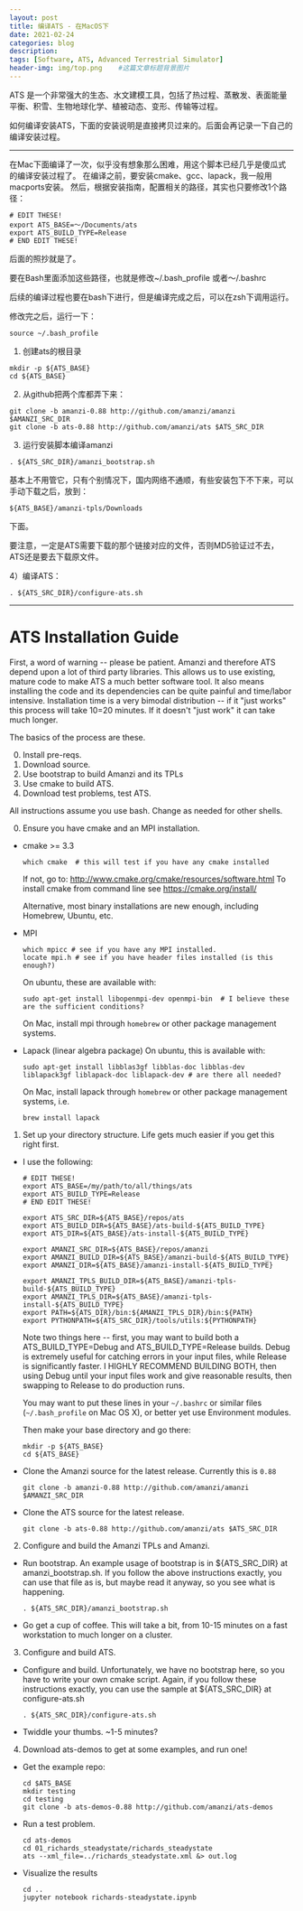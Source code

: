```yaml
---
layout: post
title: 编译ATS - 在MacOS下
date: 2021-02-24
categories: blog
description: 
tags: [Software, ATS, Advanced Terrestrial Simulator]
header-img: img/top.png    #这篇文章标题背景图片
---
```


ATS 是一个非常强大的生态、水文建模工具，包括了热过程、蒸散发、表面能量平衡、积雪、生物地球化学、植被动态、变形、传输等过程。

如何编译安装ATS，下面的安装说明是直接拷贝过来的。后面会再记录一下自己的编译安装过程。

--------
在Mac下面编译了一次，似乎没有想象那么困难，用这个脚本已经几乎是傻瓜式的编译安装过程了。
在编译之前，要安装cmake、gcc、lapack，我一般用macports安装。
然后，根据安装指南，配置相关的路径，其实也只要修改1个路径：

```
# EDIT THESE!
export ATS_BASE=～/Documents/ats
export ATS_BUILD_TYPE=Release
# END EDIT THESE!
```

后面的照抄就是了。

要在Bash里面添加这些路径，也就是修改~/.bash_profile 或者～/.bashrc

后续的编译过程也要在bash下进行，但是编译完成之后，可以在zsh下调用运行。

修改完之后，运行一下：

```
source ~/.bash_profile
```

1) 创建ats的根目录

```
mkdir -p ${ATS_BASE}
cd ${ATS_BASE}
```
 
 2) 从github把两个库都弄下来：
 
 ```
 git clone -b amanzi-0.88 http://github.com/amanzi/amanzi $AMANZI_SRC_DIR
 git clone -b ats-0.88 http://github.com/amanzi/ats $ATS_SRC_DIR
 ```

3) 运行安装脚本编译amanzi

```
. ${ATS_SRC_DIR}/amanzi_bootstrap.sh
```
基本上不用管它，只有个别情况下，国内网络不通顺，有些安装包下不下来，可以手动下载之后，放到：

```
${ATS_BASE}/amanzi-tpls/Downloads
```

下面。

要注意，一定是ATS需要下载的那个链接对应的文件，否则MD5验证过不去，ATS还是要去下载原文件。

4）编译ATS：

```
. ${ATS_SRC_DIR}/configure-ats.sh
```

--------

ATS Installation Guide
==================================

First, a word of warning -- please be patient.  Amanzi and therefore ATS depend upon a lot of third party libraries.  This allows us to use existing, mature code to make ATS a much better software tool.  It also means installing the code and its dependencies can be quite painful and time/labor intensive.  Installation time is a very bimodal distribution -- if it "just works" this process will take 10=20 minutes.  If it doesn't "just work" it can take much longer.

The basics of the process are these.

0. Install pre-reqs.
1. Download source.
2. Use bootstrap to build Amanzi and its TPLs
3. Use cmake to build ATS.
4. Download test problems, test ATS.

All instructions assume you use bash.  Change as needed for other shells.

0. Ensure you have cmake and an MPI installation.

  * cmake >= 3.3
    ```
    which cmake  # this will test if you have any cmake installed
    ``` 
    If not, go to: http://www.cmake.org/cmake/resources/software.html
    To install cmake from command line see https://cmake.org/install/
    
    Alternative, most binary installations are new enough, including Homebrew, Ubuntu, etc.
    
  * MPI
    ```
    which mpicc # see if you have any MPI installed.
    locate mpi.h # see if you have header files installed (is this enough?)
    ```
    On ubuntu, these are available with:
    ```
    sudo apt-get install libopenmpi-dev openmpi-bin  # I believe these are the sufficient conditions?
    ```
    On Mac, install mpi through ```homebrew``` or other package management systems.
    
  * Lapack (linear algebra package)
    On ubuntu, this is available with:
    ```
    sudo apt-get install libblas3gf libblas-doc libblas-dev liblapack3gf liblapack-doc liblapack-dev # are there all needed?
    ```
    On Mac, install lapack through ```homebrew``` or other package management systems, i.e.
    ```
    brew install lapack
    ```


1. Set up your directory structure.  Life gets much easier if you get this right first.

  * I use the following:
    ```
    # EDIT THESE!
    export ATS_BASE=/my/path/to/all/things/ats
    export ATS_BUILD_TYPE=Release
    # END EDIT THESE!

    export ATS_SRC_DIR=${ATS_BASE}/repos/ats
    export ATS_BUILD_DIR=${ATS_BASE}/ats-build-${ATS_BUILD_TYPE}
    export ATS_DIR=${ATS_BASE}/ats-install-${ATS_BUILD_TYPE}

    export AMANZI_SRC_DIR=${ATS_BASE}/repos/amanzi
    export AMANZI_BUILD_DIR=${ATS_BASE}/amanzi-build-${ATS_BUILD_TYPE}
    export AMANZI_DIR=${ATS_BASE}/amanzi-install-${ATS_BUILD_TYPE}

    export AMANZI_TPLS_BUILD_DIR=${ATS_BASE}/amanzi-tpls-build-${ATS_BUILD_TYPE}
    export AMANZI_TPLS_DIR=${ATS_BASE}/amanzi-tpls-install-${ATS_BUILD_TYPE}
    export PATH=${ATS_DIR}/bin:${AMANZI_TPLS_DIR}/bin:${PATH}
    export PYTHONPATH=${ATS_SRC_DIR}/tools/utils:${PYTHONPATH}
    ```    

    Note two things here -- first, you may want to build both a ATS_BUILD_TYPE=Debug and ATS_BUILD_TYPE=Release builds.  Debug is extremely useful for catching errors in your input files, while Release is significantly faster.  I HIGHLY RECOMMEND BUILDING BOTH, then using Debug until your input files work and give reasonable results, then swapping to Release to do production runs.

    You may want to put these lines in your `~/.bashrc` or similar files (`~/.bash_profile` on Mac OS X), or better yet use Environment modules.

    Then make your base directory and go there:
    ```
    mkdir -p ${ATS_BASE}
    cd ${ATS_BASE}
    ```

  * Clone the Amanzi source for the latest release.  Currently this is ``0.88``
    ```
    git clone -b amanzi-0.88 http://github.com/amanzi/amanzi $AMANZI_SRC_DIR
    ```

  * Clone the ATS source for the latest release.
    ```
    git clone -b ats-0.88 http://github.com/amanzi/ats $ATS_SRC_DIR
    ```


2. Configure and build the Amanzi TPLs and Amanzi.

  * Run bootstrap.  An example usage of bootstrap is in ${ATS_SRC_DIR} at amanzi_bootstrap.sh.  If you follow the above instructions exactly, you can use that file as is, but maybe read it anyway, so you see what is happening.
    ```
    . ${ATS_SRC_DIR}/amanzi_bootstrap.sh
    ```

  * Go get a cup of coffee.  This will take a bit, from 10-15 minutes on a fast workstation to much longer on a cluster.

3. Configure and build ATS.

  * Configure and build.  Unfortunately, we have no bootstrap here, so you have to write your own cmake script.  Again, if you follow these instructions exactly, you can use the sample at ${ATS_SRC_DIR} at configure-ats.sh
    ```
    . ${ATS_SRC_DIR}/configure-ats.sh
    ```

  * Twiddle your thumbs.  ~1-5 minutes?

4. Download ats-demos to get at some examples, and run one!

  * Get the example repo:
    ```
    cd $ATS_BASE
    mkdir testing
    cd testing
    git clone -b ats-demos-0.88 http://github.com/amanzi/ats-demos
    ```

  * Run a test problem.
    ```
    cd ats-demos
    cd 01_richards_steadystate/richards_steadystate
    ats --xml_file=../richards_steadystate.xml &> out.log
    ```

  * Visualize the results
    ```
    cd ..    
    jupyter notebook richards-steadystate.ipynb
    ```
   